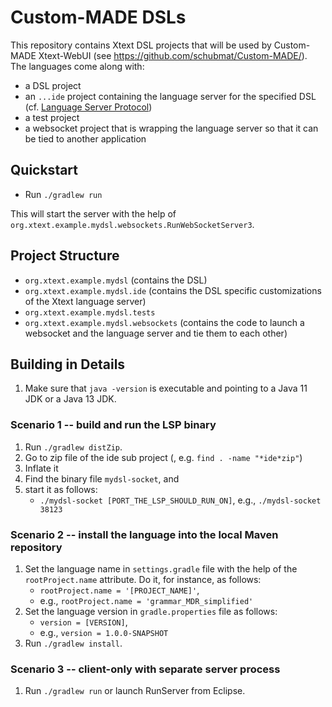 # Custom-MADE DSLs 

This repository contains Xtext DSL projects that will be used by Custom-MADE Xtext-WebUI (see https://github.com/schubmat/Custom-MADE/). The languages come along with:

* a DSL project
* an `...ide` project containing the language server for the specified DSL (cf. [Language Server Protocol](https://github.com/Microsoft/language-server-protocol))
* a test project
* a websocket project that is wrapping the language server so that it can be tied to another application


## Quickstart

- Run `./gradlew run` 

This will start the server with the help of `org.xtext.example.mydsl.websockets.RunWebSocketServer3`.

## Project Structure

- `org.xtext.example.mydsl` (contains the DSL)
- `org.xtext.example.mydsl.ide` (contains the DSL specific customizations of the Xtext language server)
- `org.xtext.example.mydsl.tests`
- `org.xtext.example.mydsl.websockets` (contains the code to launch a websocket and the language server and tie them to each other)

## Building in Details

1. Make sure that `java -version` is executable and pointing to a Java 11 JDK or a Java 13 JDK.

### Scenario 1 -- build and run the LSP binary

1. Run `./gradlew distZip`.
2. Go to zip file of the ide sub project (, e.g. `find . -name "*ide*zip"`)
3. Inflate it
4. Find the binary file `mydsl-socket`, and
5. start it as follows:
   - `./mydsl-socket [PORT_THE_LSP_SHOULD_RUN_ON]`, e.g., `./mydsl-socket 38123`

### Scenario 2 -- install the language into the local Maven repository

1. Set the language name in `settings.gradle` file with the help of the `rootProject.name` attribute. Do it, for instance, as follows:
   - `rootProject.name = '[PROJECT_NAME]'`,
   - e.g., `rootProject.name = 'grammar_MDR_simplified'`
2. Set the language version in `gradle.properties` file as follows:
   - `version = [VERSION]`, 
   - e.g., `version = 1.0.0-SNAPSHOT`
3. Run `./gradlew install`.

### Scenario 3 -- client-only with separate server process

1. Run `./gradlew run` or launch RunServer from Eclipse.
